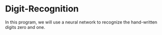 # Digit-Recognition
In this program, we will use a neural network to recognize the hand-written digits zero and one.
